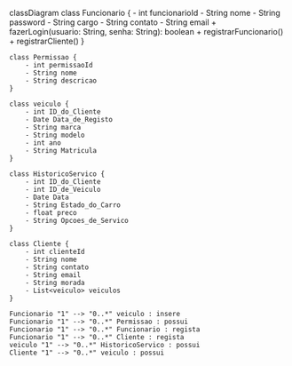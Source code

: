 classDiagram
    class Funcionario {
        - int funcionarioId
        - String nome
        - String password
        - String cargo
        - String contato
        - String email
        + fazerLogin(usuario: String, senha: String): boolean
        + registrarFuncionario()
        + registrarCliente()
    }
    
    class Permissao {
        - int permissaoId
        - String nome
        - String descricao
    }
    
    class veiculo {
        - int ID_do_Cliente
        - Date Data_de_Registo
        - String marca
        - String modelo
        - int ano
        - String Matricula
    }
    
    class HistoricoServico {
        - int ID_do_Cliente
        - int ID_de_Veiculo
        - Date Data
        - String Estado_do_Carro
        - float preco
        - String Opcoes_de_Servico
    }

    class Cliente {
        - int clienteId
        - String nome
        - String contato
        - String email
        - String morada
        - List<veiculo> veiculos
    }
    
    Funcionario "1" --> "0..*" veiculo : insere
    Funcionario "1" --> "0..*" Permissao : possui
    Funcionario "1" --> "0..*" Funcionario : regista
    Funcionario "1" --> "0..*" Cliente : regista
    veiculo "1" --> "0..*" HistoricoServico : possui
    Cliente "1" --> "0..*" veiculo : possui

